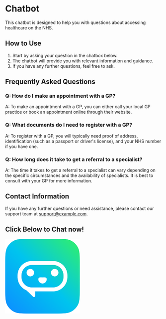 # Chatbot

This chatbot is designed to help you with questions about accessing healthcare on the NHS.

## How to Use

1. Start by asking your question in the chatbox below.
2. The chatbot will provide you with relevant information and guidance.
3. If you have any further questions, feel free to ask.

## Frequently Asked Questions

### Q: How do I make an appointment with a GP?
A: To make an appointment with a GP, you can either call your local GP practice or book an appointment online through their website.

### Q: What documents do I need to register with a GP?
A: To register with a GP, you will typically need proof of address, identification (such as a passport or driver's license), and your NHS number if you have one.

### Q: How long does it take to get a referral to a specialist?
A: The time it takes to get a referral to a specialist can vary depending on the specific circumstances and the availability of specialists. It is best to consult with your GP for more information.

## Contact Information

If you have any further questions or need assistance, please contact our support team at [support@example.com](mailto:support@example.com).


## Click Below to Chat now!

![chatbot](/assets/img/chatbot.png)

